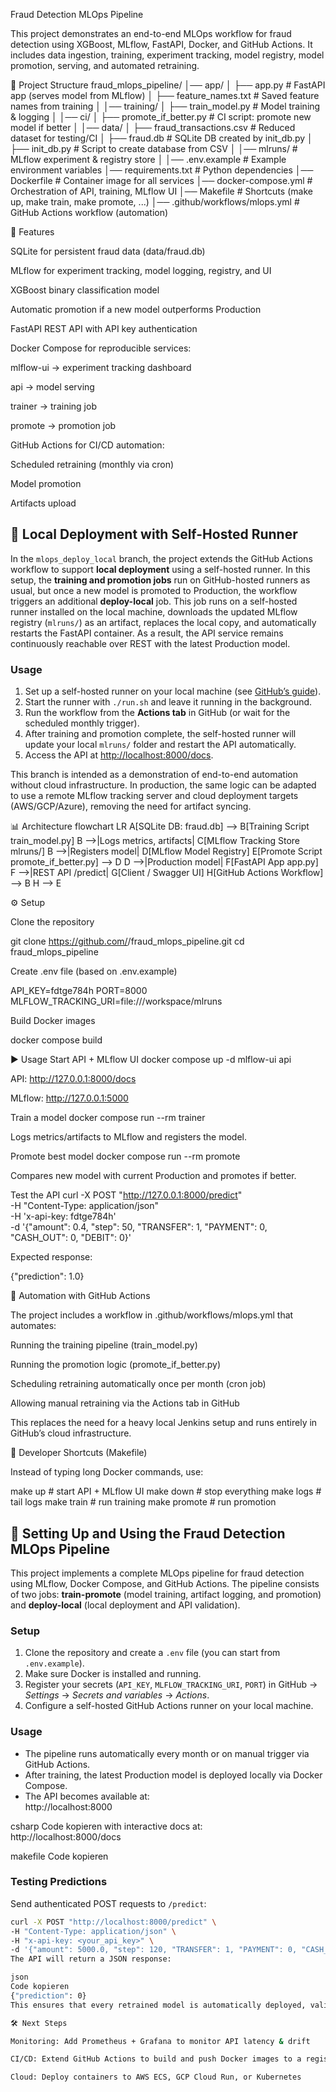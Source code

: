 Fraud Detection MLOps Pipeline

This project demonstrates an end-to-end MLOps workflow for fraud detection using XGBoost, MLflow, FastAPI, Docker, and GitHub Actions.
It includes data ingestion, training, experiment tracking, model registry, model promotion, serving, and automated retraining.

📂 Project Structure
fraud_mlops_pipeline/
│── app/
│   ├── app.py                # FastAPI app (serves model from MLflow)
│   ├── feature_names.txt     # Saved feature names from training
│
│── training/
│   ├── train_model.py        # Model training & logging
│
│── ci/
│   ├── promote_if_better.py  # CI script: promote new model if better
│
│── data/
│   ├── fraud_transactions.csv    # Reduced dataset for testing/CI
│   ├── fraud.db                  # SQLite DB created by init_db.py
│   ├── init_db.py                # Script to create database from CSV
│
│── mlruns/                   # MLflow experiment & registry store
│
│── .env.example              # Example environment variables
│── requirements.txt          # Python dependencies
│── Dockerfile                # Container image for all services
│── docker-compose.yml        # Orchestration of API, training, MLflow UI
│── Makefile                  # Shortcuts (make up, make train, make promote, ...)
│── .github/workflows/mlops.yml # GitHub Actions workflow (automation)

🔑 Features

SQLite for persistent fraud data (data/fraud.db)

MLflow for experiment tracking, model logging, registry, and UI

XGBoost binary classification model

Automatic promotion if a new model outperforms Production

FastAPI REST API with API key authentication

Docker Compose for reproducible services:

mlflow-ui → experiment tracking dashboard

api → model serving

trainer → training job

promote → promotion job

GitHub Actions for CI/CD automation:

Scheduled retraining (monthly via cron)

Model promotion

Artifacts upload

## 🔄 Local Deployment with Self-Hosted Runner

In the `mlops_deploy_local` branch, the project extends the GitHub Actions workflow to support **local deployment** using a self-hosted runner. In this setup, the **training and promotion jobs** run on GitHub-hosted runners as usual, but once a new model is promoted to Production, the workflow triggers an additional **deploy-local** job. This job runs on a self-hosted runner installed on the local machine, downloads the updated MLflow registry (`mlruns/`) as an artifact, replaces the local copy, and automatically restarts the FastAPI container. As a result, the API service remains continuously reachable over REST with the latest Production model.  

### Usage
1. Set up a self-hosted runner on your local machine (see [GitHub’s guide](https://docs.github.com/en/actions/hosting-your-own-runners/adding-self-hosted-runners)).  
2. Start the runner with `./run.sh` and leave it running in the background.  
3. Run the workflow from the **Actions tab** in GitHub (or wait for the scheduled monthly trigger).  
4. After training and promotion complete, the self-hosted runner will update your local `mlruns/` folder and restart the API automatically.  
5. Access the API at [http://localhost:8000/docs](http://localhost:8000/docs).  

This branch is intended as a demonstration of end-to-end automation without cloud infrastructure. In production, the same logic can be adapted to use a remote MLflow tracking server and cloud deployment targets (AWS/GCP/Azure), removing the need for artifact syncing.


📊 Architecture
flowchart LR
    A[SQLite DB: fraud.db] --> B[Training Script train_model.py]
    B -->|Logs metrics, artifacts| C[MLflow Tracking Store mlruns/]
    B -->|Registers model| D[MLflow Model Registry]
    E[Promote Script promote_if_better.py] --> D
    D -->|Production model| F[FastAPI App app.py]
    F -->|REST API /predict| G[Client / Swagger UI]
    H[GitHub Actions Workflow] --> B
    H --> E

⚙️ Setup

Clone the repository

git clone https://github.com/<your-username>/fraud_mlops_pipeline.git
cd fraud_mlops_pipeline


Create .env file (based on .env.example)

API_KEY=fdtge784h
PORT=8000
MLFLOW_TRACKING_URI=file:///workspace/mlruns


Build Docker images

docker compose build

▶️ Usage
Start API + MLflow UI
docker compose up -d mlflow-ui api


API: http://127.0.0.1:8000/docs

MLflow: http://127.0.0.1:5000

Train a model
docker compose run --rm trainer


Logs metrics/artifacts to MLflow and registers the model.

Promote best model
docker compose run --rm promote


Compares new model with current Production and promotes if better.

Test the API
curl -X POST "http://127.0.0.1:8000/predict" \
  -H "Content-Type: application/json" \
  -H 'x-api-key: fdtge784h' \
  -d '{"amount": 0.4, "step": 50, "TRANSFER": 1, "PAYMENT": 0, "CASH_OUT": 0, "DEBIT": 0}'


Expected response:

{"prediction": 1.0}

🔄 Automation with GitHub Actions

The project includes a workflow in .github/workflows/mlops.yml that automates:

Running the training pipeline (train_model.py)

Running the promotion logic (promote_if_better.py)

Scheduling retraining automatically once per month (cron job)

Allowing manual retraining via the Actions tab in GitHub

This replaces the need for a heavy local Jenkins setup and runs entirely in GitHub’s cloud infrastructure.

🔧 Developer Shortcuts (Makefile)

Instead of typing long Docker commands, use:

make up        # start API + MLflow UI
make down      # stop everything
make logs      # tail logs
make train     # run training
make promote   # run promotion

## 🚀 Setting Up and Using the Fraud Detection MLOps Pipeline

This project implements a complete MLOps pipeline for fraud detection using MLflow, Docker Compose, and GitHub Actions. The pipeline consists of two jobs: **train-promote** (model training, artifact logging, and promotion) and **deploy-local** (local deployment and API validation).  

### Setup
1. Clone the repository and create a `.env` file (you can start from `.env.example`).
2. Make sure Docker is installed and running.
3. Register your secrets (`API_KEY`, `MLFLOW_TRACKING_URI`, `PORT`) in GitHub → *Settings* → *Secrets and variables* → *Actions*.
4. Configure a self-hosted GitHub Actions runner on your local machine.

### Usage
- The pipeline runs automatically every month or on manual trigger via GitHub Actions.
- After training, the latest Production model is deployed locally via Docker Compose.
- The API becomes available at:  
http://localhost:8000

csharp
Code kopieren
with interactive docs at:  
http://localhost:8000/docs

makefile
Code kopieren

### Testing Predictions
Send authenticated POST requests to `/predict`:
```bash
curl -X POST "http://localhost:8000/predict" \
-H "Content-Type: application/json" \
-H "x-api-key: <your_api_key>" \
-d '{"amount": 5000.0, "step": 120, "TRANSFER": 1, "PAYMENT": 0, "CASH_OUT": 0, "DEBIT": 0}'
The API will return a JSON response:

json
Code kopieren
{"prediction": 0}
This ensures that every retrained model is automatically deployed, validated, and ready for real-world fraud detection scenarios.

🛠️ Next Steps

Monitoring: Add Prometheus + Grafana to monitor API latency & drift

CI/CD: Extend GitHub Actions to build and push Docker images to a registry

Cloud: Deploy containers to AWS ECS, GCP Cloud Run, or Kubernetes
